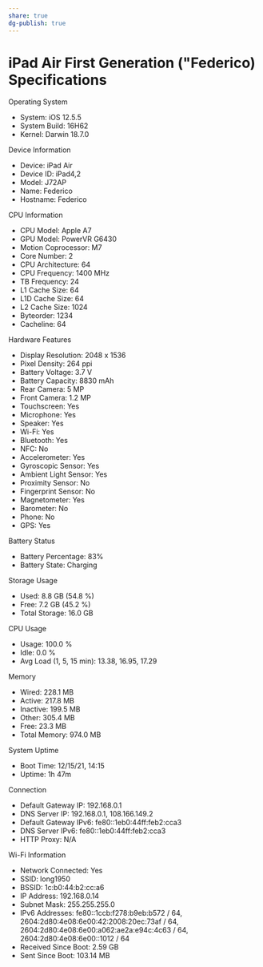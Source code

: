 ```yaml
---
share: true
dg-publish: true
---
```

# iPad Air First Generation ("Federico) Specifications 

Operating System
- System: iOS 12.5.5
- System Build: 16H62
- Kernel: Darwin 18.7.0

Device Information
- Device: iPad Air
- Device ID: iPad4,2
- Model: J72AP
- Name: Federico
- Hostname: Federico

CPU Information
- CPU Model: Apple A7
- GPU Model: PowerVR G6430
- Motion Coprocessor: M7
- Core Number: 2
- CPU Architecture: 64
- CPU Frequency: 1400 MHz
- TB Frequency: 24
- L1 Cache Size: 64
- L1D Cache Size: 64
- L2 Cache Size: 1024
- Byteorder: 1234
- Cacheline: 64

Hardware Features
- Display Resolution: 2048 x 1536
- Pixel Density: 264 ppi
- Battery Voltage: 3.7 V
- Battery Capacity: 8830 mAh
- Rear Camera: 5 MP
- Front Camera: 1.2 MP
- Touchscreen: Yes
- Microphone: Yes
- Speaker: Yes
- Wi-Fi: Yes
- Bluetooth: Yes
- NFC: No
- Accelerometer: Yes
- Gyroscopic Sensor: Yes
- Ambient Light Sensor: Yes
- Proximity Sensor: No
- Fingerprint Sensor: No
- Magnetometer: Yes
- Barometer: No
- Phone: No
- GPS: Yes

Battery Status
- Battery Percentage: 83%
- Battery State: Charging

Storage Usage
- Used: 8.8 GB (54.8 %)
- Free: 7.2 GB (45.2 %)
- Total Storage: 16.0 GB

CPU Usage
- Usage: 100.0 %
- Idle: 0.0 %
- Avg Load (1, 5, 15 min): 13.38, 16.95, 17.29

Memory
- Wired: 228.1 MB
- Active: 217.8 MB
- Inactive: 199.5 MB
- Other: 305.4 MB
- Free: 23.3 MB
- Total Memory: 974.0 MB

System Uptime
- Boot Time: 12/15/21, 14:15
- Uptime: 1h 47m

Connection
- Default Gateway IP: 192.168.0.1
- DNS Server IP: 192.168.0.1, 108.166.149.2
- Default Gateway IPv6: fe80::1eb0:44ff:feb2:cca3
- DNS Server IPv6: fe80::1eb0:44ff:feb2:cca3
- HTTP Proxy: N/A

Wi-Fi Information
- Network Connected: Yes
- SSID: long1950
- BSSID: 1c:b0:44:b2:cc:a6
- IP Address: 192.168.0.14
- Subnet Mask: 255.255.255.0
- IPv6 Addresses: fe80::1ccb:f278:b9eb:b572 / 64, 2604:2d80:4e08:6e00:42:2008:20ec:73af / 64, 2604:2d80:4e08:6e00:a062:ae2a:e94c:4c63 / 64, 2604:2d80:4e08:6e00::1012 / 64
- Received Since Boot: 2.59 GB
- Sent Since Boot: 103.14 MB
